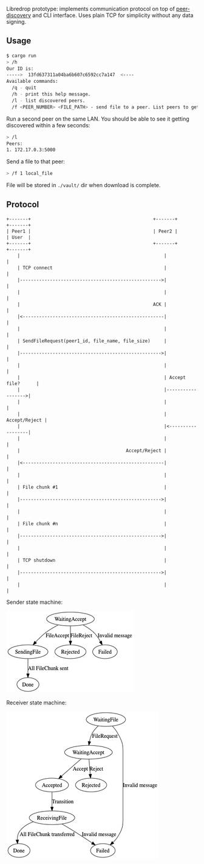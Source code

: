Libredrop prototype: implements communication protocol on top of
[peer-discovery](https://github.com/libredrop/peer-discovery-rust) and CLI
interface.
Uses plain TCP for simplicity without any data signing.

## Usage

```bash
$ cargo run
> /h
Our ID is:
----->  13fd637311a04ba6b607c6592cc7a147  <----
Available commands:
  /q - quit
  /h - print this help message.
  /l - list discovered peers.
  /f <PEER_NUMBER> <FILE_PATH> - send file to a peer. List peers to get a number.
```

Run a second peer on the same LAN. You should be able to see it getting
discovered within a few seconds:

```bash
> /l
Peers:
1. 172.17.0.3:5000
```

Send a file to that peer:
```bash
> /f 1 local_file
```

File will be stored in `./vault/` dir when download is complete.

## Protocol

```text
+-------+                                             +-------+           +-------+
| Peer1 |                                             | Peer2 |           | User  |
+-------+                                             +-------+           +-------+
    |                                                     |                   |
    | TCP connect                                         |                   |
    |---------------------------------------------------->|                   |
    |                                                     |                   |
    |                                                 ACK |                   |
    |<----------------------------------------------------|                   |
    |                                                     |                   |
    | SendFileRequest(peer1_id, file_name, file_size)     |                   |
    |---------------------------------------------------->|                   |
    |                                                     |                   |
    |                                                     | Accept file?      |
    |                                                     |------------------>|
    |                                                     |                   |
    |                                                     |     Accept/Reject |
    |                                                     |<------------------|
    |                                                     |                   |
    |                                       Accept/Reject |                   |
    |<----------------------------------------------------|                   |
    |                                                     |                   |
    | File chunk #1                                       |                   |
    |---------------------------------------------------->|                   |
    |                                                     |                   |
    | File chunk #n                                       |                   |
    |---------------------------------------------------->|                   |
    |                                                     |                   |
    | TCP shutdown                                        |                   |
    |---------------------------------------------------->|                   |
    |                                                     |                   |
```

Sender state machine:

![sender_fsm](img/sender_fsm.png)

Receiver state machine:

![receiver_fsm](img/receiver_fsm.png)
